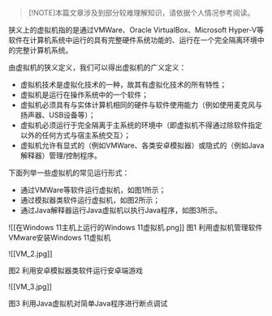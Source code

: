 > [!NOTE]本篇文章涉及到部分较难理解知识，请依据个人情况参考阅读。

狭义上的虚拟机指的是通过VMWare、Oracle VirtualBox、Microsoft Hyper-V等软件在计算机系统中运行的具有完整硬件系统功能的、运行在一个完全隔离环境中的完整计算机系统。

由虚拟机的狭义定义，我们可以得出虚拟机的广义定义：

- 虚拟机技术是虚拟化技术的一种，故其有虚拟化技术的所有特性；
- 虚拟机是运行在操作系统中的一个软件；
- 虚拟机必须具有与实体计算机相同的硬件与软件使用能力（例如使用麦克风与扬声器、USB设备等）；
- 虚拟机必须运行于完全隔离于主系统的环境中（即虚拟机不得通过除软件指定以外的任何方式与宿主系统交互）；
- 虚拟机允许有显式的（例如VMWare、各类安卓模拟器）或隐式的（例如Java解释器）管理/控制程序。

下面列举一些虚拟机的常见运行形式：

- 通过VMWare等软件运行虚拟机，如图1所示；
- 通过模拟器类软件运行虚拟机，如图2所示；
- 通过Java解释器运行Java虚拟机以执行Java程序，如图3所示。


![[在Windows 11主机上运行的Windows 11虚拟机.png]]
图1 利用虚拟机管理软件VMware安装Windows 11虚拟机

![[VM_2.jpg]]

图2 利用安卓模拟器类软件运行安卓端游戏

![[VM_3.jpg]]

图3 利用Java虚拟机对简单Java程序进行断点调试